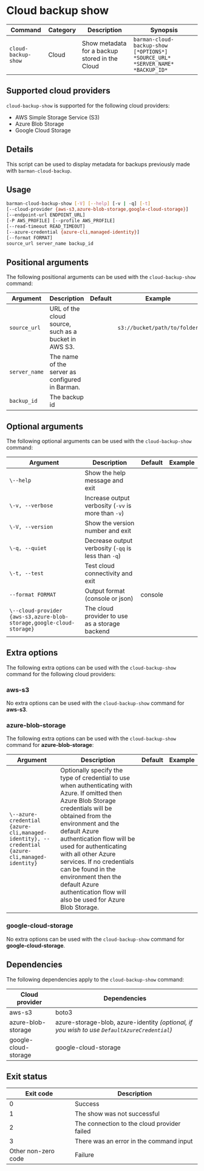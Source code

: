 # Cloud backup show

|**Command** | **Category** |  **Description**| **Synopsis**|
|------------|--------------|-----------------|----------|
|`cloud-backup-show`|Cloud|Show metadata for a backup stored in the Cloud|`barman-cloud-backup-show [*OPTIONS*] *SOURCE_URL* *SERVER_NAME* *BACKUP_ID*`|

## Supported cloud providers

`cloud-backup-show` is supported for the following cloud providers:

* AWS Simple Storage Service (S3)
* Azure Blob Storage
* Google Cloud Storage

## Details
This script can be used to display metadata for backups previously made with `barman-cloud-backup`.

## Usage

```bash
barman-cloud-backup-show [-V] [--help] [-v | -q] [-t]
[--cloud-provider {aws-s3,azure-blob-storage,google-cloud-storage}]
[--endpoint-url ENDPOINT_URL]
[-P AWS_PROFILE] [--profile AWS_PROFILE]
[--read-timeout READ_TIMEOUT]
[--azure-credential {azure-cli,managed-identity}]
[--format FORMAT]
source_url server_name backup_id
```

## Positional arguments

The following positional arguments can be used with the `cloud-backup-show` command:

|**Argument**|**Description**|**Default**|**Example**|
|------------|---------------|-----------|-----------|
|`source_url`|URL of the cloud source, such as a bucket in AWS S3.| |`s3://bucket/path/to/folder`|
|`server_name`|The name of the server as configured in Barman.| | |
|`backup_id`|The backup id| | |

## Optional arguments

The following optional arguments can be used with the `cloud-backup-show` command:

|**Argument**|**Description**|**Default**|**Example**|
|------------|---------------|-----------|-----------|
|`\--help`|Show the help message and exit| | |
|`\-v, --verbose`|Increase output verbosity (`-vv` is more than `-v`)| | |
|`\-V, --version`|Show the version number and exit| | |
|`\-q, --quiet`|Decrease output verbosity (`-qq` is less than `-q`)| | |
|`\-t, --test`|Test cloud connectivity and exit| | |
|`--format FORMAT`|Output format (console or json)|console| |
|`\--cloud-provider {aws-s3,azure-blob-storage,google-cloud-storage}`|The cloud provider to use as a storage backend| | |

## Extra options 
The following extra options can be used with the `cloud-backup-show` command for the following cloud providers:

### aws-s3

No extra options can be used with the `cloud-backup-show` command for **aws-s3**.

### azure-blob-storage

The following extra options can be used with the `cloud-backup-show` command for **azure-blob-storage**:

|**Argument**|**Description**|**Default**|**Example**|
|------------|---------------|-----------|-----------|
|`\--azure-credential {azure-cli,managed-identity}, --credential {azure-cli,managed-identity}`|Optionally specify the type of credential to use when authenticating with Azure. If omitted then Azure Blob Storage credentials will be obtained from the environment and the default Azure authentication flow will be used for authenticating with all other Azure services. If no credentials can be found in the environment then the default Azure authentication flow will also be used for Azure Blob Storage.| | |

### google-cloud-storage

No extra options can be used with the `cloud-backup-show` command for **google-cloud-storage**.

## Dependencies

The following dependencies apply to the `cloud-backup-show` command:

|**Cloud provider**|**Dependencies**|
|------------------|----------------|
|aws-s3|boto3|
|azure-blob-storage|azure-storage-blob, azure-identity *(optional, if you wish to use `DefaultAzureCredential`)*|
|google-cloud-storage|google-cloud-storage|

## Exit status

|**Exit code**|**Description**|
|-------------|---------------|
|0|Success|
|1|The show was not successful|
|2|The connection to the cloud provider failed|
|3|There was an error in the command input|
|Other non-zero code|Failure|


